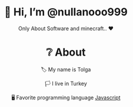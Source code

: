 <div align="center">
<h1> 👋 Hi, I’m @nullanooo999 </h1>
<p> Only About Software and minecraft.. ❤ </p>
  
<h1> ❔ About </h1>
  <p> 🏷 My name is Tolga </p>
  <p> 🏳 I live in Turkey </p>
  <p> 🖥 Favorite programming language <a href="https://tr.wikipedia.org/wiki/JavaScript"> Javascript </a> </p>
